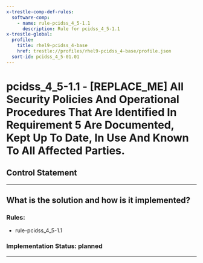```yaml
---
x-trestle-comp-def-rules:
  software-comp:
    - name: rule-pcidss_4_5-1.1
      description: Rule for pcidss_4_5-1.1
x-trestle-global:
  profile:
    title: rhel9-pcidss_4-base
    href: trestle://profiles/rhel9-pcidss_4-base/profile.json
  sort-id: pcidss_4_5-01.01
---
```


# pcidss_4_5-1.1 - \[REPLACE_ME\] All Security Policies And Operational Procedures That Are Identified In Requirement 5 Are Documented, Kept Up To Date, In Use And Known To All Affected Parties.

## Control Statement

______________________________________________________________________

## What is the solution and how is it implemented?

<!-- For implementation status enter one of: implemented, partial, planned, alternative, not-applicable -->

<!-- Note that the list of rules under ### Rules: is read-only and changes will not be captured after assembly to JSON -->

<!-- Add control implementation description here for control: pcidss_4_5-1.1 -->

### Rules:

  - rule-pcidss_4_5-1.1

### Implementation Status: planned

______________________________________________________________________
